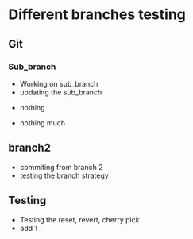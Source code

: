 # Different branches testing

## Git

### Sub_branch

- Working on sub_branch
- updating the sub_branch 

* nothing

* nothing much

## branch2

- commiting from branch 2
- testing the branch strategy

## Testing

- Testing the reset, revert, cherry pick
- add 1